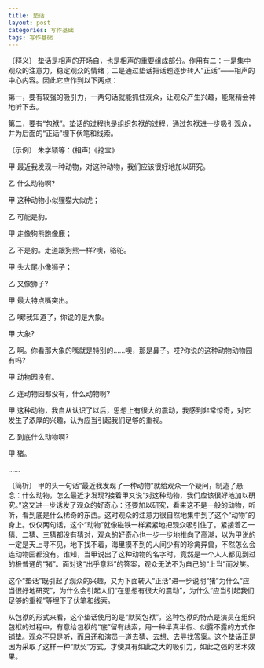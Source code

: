 ```yaml
---
title: 垫话
layout: post
categories: 写作基础
tags: 写作基础
---
```


〔释义〕 垫话是相声的开场自，也是相声的重要组成部分。作用有二：一是集中观众的注意力，稳定观众的情绪；二是通过垫话把话题逐步转入“正话”——相声的中心内容。因此它应作到以下两点：

第一，要有较强的吸引力，一两句话就能抓住观众，让观众产生兴趣，能聚精会神地听下去。

第二，要有“包袱”。垫话的过程也是组织包袱的过程，通过包袱进一步吸引观众，并为后面的“正话”埋下伏笔和线索。

〔示例〕 朱学颖等：(相声)《挖宝》

甲 最近我发现一种动物，对这种动物，我们应该很好地加以研究。

乙 什么动物啊?

甲 这种动物小似狸猫大似虎；

乙 可能是豹。

甲 走像狗熊跑像鹿；

乙 不是豹。走道跟狗熊一样?噢，骆驼。

甲 头大尾小像狮子；

乙 又像狮子?

甲 最大特点嘴突出。

乙 噢!我知道了，你说的是大象。

甲 大象?

乙 啊。你看那大象的嘴就是特别的……噢，那是鼻子。哎?你说的这种动物动物园有吗?

甲 动物园没有。

乙 连动物园都没有，什么动物啊?

甲 这种动物，我自从认识了以后，思想上有很大的震动，我感到非常惊奇，对它发生了浓厚的兴趣，认为应当引起我们足够的重视。

乙 到底什么动物啊?

甲 猪。

……

〔简析〕 甲的头一句话“最近我发现了一种动物”就给观众一个疑问，制造了悬念：什么动物，怎么最近才发现?接着甲又说“对这种动物，我们应该很好地加以研究。”这又进一步诱发了观众的好奇心：还要加以研究，看来这不是一般的动物，听听，看到底是什么稀奇的东西。这时观众的注意力很自然地集中到了这个“动物”的身上。仅仅两句话，这个“动物”就像磁铁一样紧紧地把观众吸引住了。紧接着乙一猜、二猜、三猜都没有猜对，观众的好奇心也一步一步地推向了高潮，以为甲说的一定是天上寻不见，地下找不着，海里摸不到的人间少有的珍禽异兽，不然怎么会连动物园都没有。谁知，当甲说出了这种动物的名字时，竟然是一个人人都见到过的极普通的“猪”。面对这“出乎意料”的答案，观众无法不为自己的“上当”而发笑。

这个“垫话”既引起了观众的兴趣，又为下面转入“正活”进一步说明“猪”为什么“应当很好地研究”，为什么会引起人们“在思想有很大的震动”，为什么“应当引起我们足够的重视”等埋下了伏笔和线索。

从包袱的形式来看，这个垫话使用的是“默契包袱”。这种包袱的特点是演员在组织包袱的过程中，有意给包袱的“底”留有线索，用一种半真半假、似露不露的方式作铺垫。观众不只是听，而且还和演员一道去猜、去想、去寻找答案。这个垫话正是因为采取了这样一种“默契”方式，才使其有如此之大的吸引力，如此之强的艺术效果。 